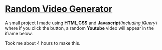 # <ins>Random Video Generator</ins>
A small project I made using **HTML**,**CSS** and **Javascript**(*including jQuery*) where if you click the button, a random **Youtube** video will appear in the iframe below.

Took me about 4 hours to make this.
